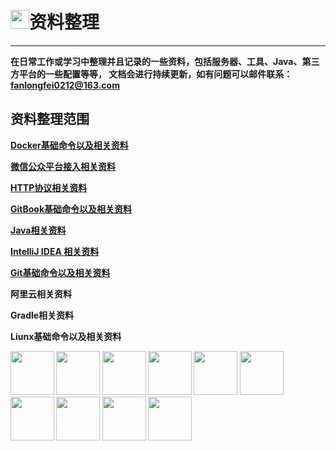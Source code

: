 # <img src="http://gitbookresource.fanlongfei.com/data.png" width="30" height="30" />资料整理

---

**在日常工作或学习中整理并且记录的一些资料，包括服务器、工具、Java、第三方平台的一些配置等等，
文档会进行持续更新，如有问题可以邮件联系：fanlongfei0212@163.com**

## 资料整理范围

**[Docker基础命令以及相关资料](docker/docker1.md)**

**[微信公众平台接入相关资料](wechat/wechat1.md)**

**[HTTP协议相关资料](http/http1.md)**

**[GitBook基础命令以及相关资料](gitbook/gitbook1.md)**

**[Java相关资料](java/springboot/springboot1.md)**

**[IntelliJ IDEA 相关资料](idea/idea1.md)**

**[Git基础命令以及相关资料](git/git1.md)**

**阿里云相关资料**

**Gradle相关资料**

**Liunx基础命令以及相关资料**

**<img src="http://gitbookresource.fanlongfei.com/docker.png" width="70" height="70" />
<img src="http://gitbookresource.fanlongfei.com/wechat.jpeg" width="70" height="70" />
<img src="http://gitbookresource.fanlongfei.com/http.png" width="70" height="70" />
<img src="http://gitbookresource.fanlongfei.com/gitbook.png" width="70" height="70" />
<img src="http://gitbookresource.fanlongfei.com/java.png" width="70" height="70" />
<img src="http://gitbookresource.fanlongfei.com/IntelliJIDEA.png" width="70" height="70" />
<img src="http://gitbookresource.fanlongfei.com/git.jpeg" width="70" height="70" />
<img src="http://gitbookresource.fanlongfei.com/aliyun.png" width="70" height="70" />
<img src="http://gitbookresource.fanlongfei.com/gradle.png" width="70" height="70" />
<img src="http://gitbookresource.fanlongfei.com/liunx.jpg" width="70" height="70" />**